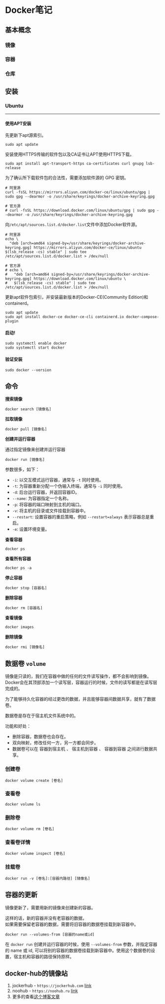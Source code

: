 # Docker笔记

## 基本概念

### 镜像

### 容器

### 仓库

## 安装

### Ubuntu

----

#### 使用APT安装

先更新下apt源索引。

```shell
sudo apt update
```

安装使用HTTPS传输的软件包以及CA证书让APT使用HTTPS下载。

```shell
sudo apt install apt-transport-https ca-certificates curl gnupg lsb-release
```

为了确认所下载软件包的合法性，需要添加软件源的 GPG 密钥。

```shell
# 阿里源
curl -fsSL https://mirrors.aliyun.com/docker-ce/linux/ubuntu/gpg | sudo gpg --dearmor -o /usr/share/keyrings/docker-archive-keyring.gpg

# 官方源
# curl -fsSL https://download.docker.com/linux/ubuntu/gpg | sudo gpg --dearmor -o /usr/share/keyrings/docker-archive-keyring.gpg
```

向`/etc/apt/sources.list.d/docker.list`文件中添加Docker软件源。

```shell
# 阿里源
echo \
  "deb [arch=amd64 signed-by=/usr/share/keyrings/docker-archive-keyring.gpg] https://mirrors.aliyun.com/docker-ce/linux/ubuntu $(lsb_release -cs) stable" | sudo tee /etc/apt/sources.list.d/docker.list > /dev/null

# 官方源
# echo \
#   "deb [arch=amd64 signed-by=/usr/share/keyrings/docker-archive-keyring.gpg] https://download.docker.com/linux/ubuntu \
#   $(lsb_release -cs) stable" | sudo tee /etc/apt/sources.list.d/docker.list > /dev/null
```

更新apt软件包索引，并安装最新版本的Docker-CE(Community Edition)和containerd。

```shell
sudo apt update
sudo apt install docker-ce docker-ce-cli containerd.io docker-compose-plugin
```

#### 启动!

```shell
sudo systemctl enable docker
sudo systemctl start docker
```

#### 验证安装

```shell
sudo docker --version
```

## 命令

**搜索镜像**

```shell
docker search [镜像名]
```

**拉取镜像**

```shell
docker pull [镜像名]
```

**创建并运行容器**

通过指定镜像来创建并运行容器

```shell
docker run [镜像名]
```

参数很多，如下：

- `-i`: 以交互模式运行容器，通常与 `-t` 同时使用。
- `-t`: 为容器重新分配一个伪输入终端，通常与 `-i` 同时使用。
- `-d`: 后台运行容器，并返回容器ID。
- `--name`: 为容器指定一个名称。
- `-p`: 将容器的端口映射到主机的端口。
- `-v`: 将主机的目录或文件挂载到容器中。
- `--restart`: 设置容器的重启策略，例如 `--restart=always` 表示容器总是重启。
- `-e`: 设置环境变量。

**查看容器**

```shell
docker ps
```

**查看所有容器**

```shell
docker ps -a
```

**停止容器**

```shell
docker stop [容器名]
```

**删除容器**

```shell
docker rm [容器名]
```

**查看镜像**

```shell
docker images
```

**删除镜像**

```shell
docker rmi [镜像名]
```

## 数据卷 `volume`

镜像是只读的，我们在容器中做的任何的文件读写操作，都不会影响到镜像。Docker会在其顶部添加一个读写层，容器运行的时候，文件的读写都是在读写层完成的。

为了能够持久化容器的经过更改的数据，并且能够容器间数据共享，就有了数据卷。

数据卷是存在于宿主机文件系统中的。

功能和好处：

- 删除容器，数据卷也会存在。
- 双向映射，修改任何一方，另一方都会同步。
- 数据卷可以在 容器到宿主机 、 宿主机到容器 、 容器到容器 之间进行数据共享。

### 创建卷

```shell
docker volume create [卷名]
```

### 查看卷

```shell
docker volume ls
```

### 删除卷

```shell
docker volume rm [卷名]
```

### 查看卷详情

```shell
docker volume inspect [卷名]
```

### 挂载卷

```shell
docker run -v [卷名]:[容器内路径] [镜像名]
```

## 容器的更新

镜像更新了，需要用新的镜像来创建新的容器。

这样的话，新的容器并没有老容器的数据，  
如果需要保留老容器的数据，需要将旧容器的数据卷挂载到新容器中。

```shell
docker run --volumes-from [容器的name或id]
```

在 `docker run` 创建并运行容器的时候，使用 `--volumes-from` 参数，并指定容器的 name 或 id, 可以将别的容器的数据卷挂载到新容器中。使用这个数据卷的设置，宿主机和容器的路径保持原样。


## docker-hub的镜像站

1. jockerhub - `https://jockerhub.com` [link](https://jockerhub.com)
2. noohub - `https://noohub.ru` [link](https://noohub.ru)
3. 更多的查看[这个博客文章](https://blog.eimoon.com/p/docker-mirror-access-solutions/)
